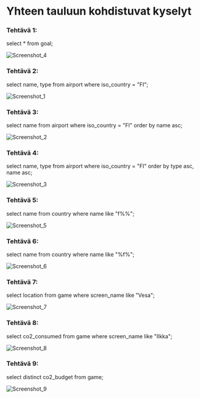 # Yhteen tauluun kohdistuvat kyselyt

### Tehtävä 1:
select * from goal; 

![Screenshot_4](https://github.com/user-attachments/assets/89ecfdea-d1fa-42bb-8904-7556ac4a99b6)

### Tehtävä 2:
select name, type from airport where iso_country = "FI";

![Screenshot_1](https://github.com/user-attachments/assets/29427198-ff69-496b-a962-79733a1b5181)

### Tehtävä 3:
select name from airport where iso_country = "FI" order by name asc;

![Screenshot_2](https://github.com/user-attachments/assets/467ac49e-2b44-4b92-8700-661e968e73ba)

### Tehtävä 4:
select name, type from airport where iso_country = "FI" order by type asc, name asc;

![Screenshot_3](https://github.com/user-attachments/assets/b322984b-346f-4278-8bb2-2f33136f2cf5)

### Tehtävä 5:
select name from country where name like "f%%";

![Screenshot_5](https://github.com/user-attachments/assets/fe017684-09ee-4dc8-adeb-ca7a0030e800)

### Tehtävä 6:
select name from country where name like "%f%";

![Screenshot_6](https://github.com/user-attachments/assets/5dd8fe63-b37c-4fa8-98d0-3a9cd31b039c)

### Tehtävä 7:
select location from game where screen_name like "Vesa";

![Screenshot_7](https://github.com/user-attachments/assets/51ae5a3c-fe45-40cc-a3d4-e319cc916e91)

### Tehtävä 8:
select co2_consumed from game where screen_name like "Ilkka";

![Screenshot_8](https://github.com/user-attachments/assets/3d4ab9b4-c172-4e5e-a758-c1fcdfe34d75)

### Tehtävä 9:
select distinct co2_budget from game;

![Screenshot_9](https://github.com/user-attachments/assets/6d4cf665-a68b-4004-8d78-f15ebfd6a4ae)

